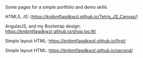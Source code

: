 Some  pages for a simple portfolio and demo skills

HTML5, JS: (https://knjbmflagdkwzl.github.io/Tetris_JS_Canvas/)

AngularJS, and my Bootstrap design: https://knjbmflagdkwzl.github.io/shop.loc/#/

Simple layout HTML: https://knjbmflagdkwzl.github.io/first/

Simple layout HTML: https://knjbmflagdkwzl.github.io/second/
